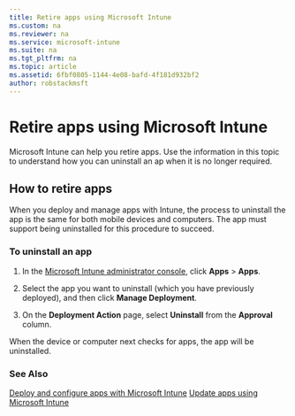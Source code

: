 ```yaml
---
title: Retire apps using Microsoft Intune
ms.custom: na
ms.reviewer: na
ms.service: microsoft-intune
ms.suite: na
ms.tgt_pltfrm: na
ms.topic: article
ms.assetid: 6fbf0805-1144-4e08-bafd-4f181d932bf2
author: robstackmsft
---
```

# Retire apps using Microsoft Intune
Microsoft Intune can help you retire apps. Use the information in this topic to understand how you can uninstall an ap when it is no longer required.

## How to retire apps
When you deploy and manage apps with Intune, the process to uninstall the app is the same for both mobile devices and computers. The app must support being uninstalled for this procedure to succeed.

### To uninstall an app

1.  In the [Microsoft Intune administrator console](https://manage.microsoft.com), click **Apps** &gt; **Apps**.

2.  Select the app you want to uninstall (which you have previously deployed), and then click **Manage Deployment**.

3.  On the **Deployment Action** page, select **Uninstall** from the **Approval** column.

When the device or computer next checks for apps, the app will be uninstalled.

### See Also
[Deploy and configure apps with Microsoft Intune](deploy-and-configure-apps-with-microsoft-intune.md)
[Update apps using Microsoft Intune](update-apps-using-microsoft-intune.md)

